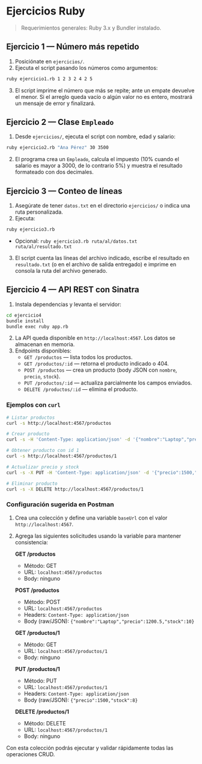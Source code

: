 # Ejercicios Ruby

> Requerimientos generales: Ruby 3.x y Bundler instalado.

## Ejercicio 1 — Número más repetido

1. Posiciónate en `ejercicios/`.
2. Ejecuta el script pasando los números como argumentos:

```bash
ruby ejercicio1.rb 1 2 3 2 4 2 5
```

3. El script imprime el número que más se repite; ante un empate devuelve el menor. Si el arreglo queda vacío o algún valor no es entero, mostrará un mensaje de error y finalizará.

## Ejercicio 2 — Clase `Empleado`

1. Desde `ejercicios/`, ejecuta el script con nombre, edad y salario:

```bash
ruby ejercicio2.rb "Ana Pérez" 30 3500
```

2. El programa crea un `Empleado`, calcula el impuesto (10% cuando el salario es mayor a 3000, de lo contrario 5%) y muestra el resultado formateado con dos decimales.

## Ejercicio 3 — Conteo de líneas

1. Asegúrate de tener `datos.txt` en el directorio `ejercicios/` o indica una ruta personalizada.
2. Ejecuta:

```bash
ruby ejercicio3.rb
```

   - Opcional: `ruby ejercicio3.rb ruta/al/datos.txt ruta/al/resultado.txt`

3. El script cuenta las líneas del archivo indicado, escribe el resultado en `resultado.txt` (o en el archivo de salida entregado) e imprime en consola la ruta del archivo generado.

## Ejercicio 4 — API REST con Sinatra

1. Instala dependencias y levanta el servidor:

```bash
cd ejercicio4
bundle install
bundle exec ruby app.rb
```

2. La API queda disponible en `http://localhost:4567`. Los datos se almacenan en memoria.
3. Endpoints disponibles:
   - `GET /productos` — lista todos los productos.
   - `GET /productos/:id` — retorna el producto indicado o 404.
   - `POST /productos` — crea un producto (body JSON con `nombre`, `precio`, `stock`).
   - `PUT /productos/:id` — actualiza parcialmente los campos enviados.
   - `DELETE /productos/:id` — elimina el producto.

### Ejemplos con `curl`

```bash
# Listar productos
curl -s http://localhost:4567/productos

# Crear producto
curl -s -H 'Content-Type: application/json' -d '{"nombre":"Laptop","precio":1200.5,"stock":10}' http://localhost:4567/productos

# Obtener producto con id 1
curl -s http://localhost:4567/productos/1

# Actualizar precio y stock
curl -s -X PUT -H 'Content-Type: application/json' -d '{"precio":1500,"stock":8}' http://localhost:4567/productos/1

# Eliminar producto
curl -s -X DELETE http://localhost:4567/productos/1
```

### Configuración sugerida en Postman

1. Crea una colección y define una variable `baseUrl` con el valor `http://localhost:4567`.
2. Agrega las siguientes solicitudes usando la variable para mantener consistencia:

   **GET /productos**
   - Método: GET
   - URL: `localhost:4567/productos`
   - Body: ninguno

   **POST /productos**
   - Método: POST
   - URL: `localhost:4567/productos`
   - Headers: `Content-Type: application/json`
   - Body (raw/JSON): `{"nombre":"Laptop","precio":1200.5,"stock":10}`

   **GET /productos/1**
   - Método: GET
   - URL: `localhost:4567/productos/1`
   - Body: ninguno

   **PUT /productos/1**
   - Método: PUT
   - URL: `localhost:4567/productos/1`
   - Headers: `Content-Type: application/json`
   - Body (raw/JSON): `{"precio":1500,"stock":8}`

   **DELETE /productos/1**
   - Método: DELETE
   - URL: `localhost:4567/productos/1`
   - Body: ninguno

Con esta colección podrás ejecutar y validar rápidamente todas las operaciones CRUD.

